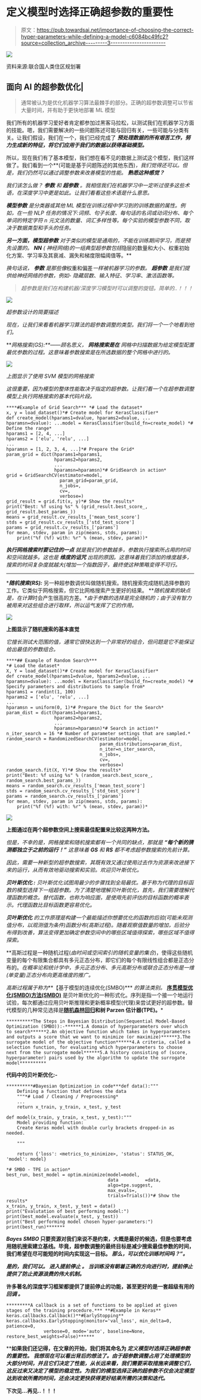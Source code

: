 # 定义模型时选择正确超参数的重要性

> 原文：<https://pub.towardsai.net/importance-of-choosing-the-correct-hyper-parameters-while-defining-a-model-c6084bc49fc2?source=collection_archive---------3----------------------->

![](img/3455f2e554a33c29b622e4a1ad983033.png)

资料来源:联合国人类住区规划署

## 面向 AI 的超参数优化|

> 通常被认为是优化机器学习算法最棘手的部分。正确的超参数调整可以节省大量时间，并有助于更快地部署 ML 模型

我们所有的机器学习爱好者肯定都参加过黑客马拉松，以测试我们在机器学习方面的技能。嗯，我们需要解决的一些问题陈述可能与回归有关，一些可能与分类有关。让我们假设，我们在一个，我们已经完成了 ***预处理数据的所有艰苦工作，努力生成新的特征，将它们应用于我们的数据以获得基础模型。***

所以，现在我们有了基本模型，我们想在看不见的数据上测试这个模型，我们这样做了。我们看到一个**(可能是基于问题陈述的其他东西)*，我们觉得还可以。但是，我们仍然可以通过调整参数来改善模型的性能。 ***熟悉这种感觉？****

*我们该怎么做？ ***参数*** *和* ***超参数*** 。我相信我们在机器学习中一定听过很多这些术语，在深度学习中更是如此。让我们看看这些术语是什么意思。*

****模型参数*** 是分类器或其他 ML 模型在训练过程中学习到的训练数据的属性。*例如*，在一些 NLP 任务的情况下:*词频、句子长度、每句话的名词或动词分布、每个单词的特定字符 n 元文法的数量、词汇多样性*等。*每个实验的模型参数*不同，取决于数据类型和手头的任务。*

****另一方面，模型超参数*** 对于类似的模型是通用的，不能在训练期间学习，而是预先设置的。 **NN** ( *神经网络*)的一组典型超参数包括*隐层的数量和大小、权重初始化方案、学习率及其衰减、漏失和梯度限幅阈值等。**

*换句话说， ***参数*** 是那些像*权重和偏差*一样被机器学习的参数。 ***超参数*** 是我们提供给神经网络的参数，例如- *隐藏层数、输入特征、学习率、激活函数等*。*

> *超参数是我们在构建机器/深度学习模型时可以调整的旋钮。简单的..！！！*

*![](img/e006c81ce3112d87f84701b941a844ad.png)*

*超参数设计的简要描述*

*现在，让我们来看看机器学习算法的超参数调整的类型。我们将一个一个地看到他们。*

****网格搜索(GS)*:**——顾名思义， ***网格搜索是在*** 网格中扫描数据为给定模型配置最优参数的过程。这意味着参数搜索是在所选数据的整个网格中进行的。*

*![](img/f09ef0bfe77c6900e00b65f78bbf13be.png)*

*上图显示了使用 SVM 模型的网格搜索*

*这很重要，因为模型的整体性能取决于指定的超参数。*让我们看一个在超参数调整模型上执行网格搜索的基本代码片段。**

```
****#Example of Grid Search*** *# Load the dataset*
x, y = load_dataset()*# Create model for KerasClassifier*
def create_model(hparams1=dvalue, hparams2=dvalue, ... hparamsn=dvalue): ...model = KerasClassifier(build_fn=create_model) *# Define the range*
hparams1 = [2, 4, ...]
hparams2 = ['elu', 'relu', ...]
...
hparamsn = [1, 2, 3, 4, ...]*# Prepare the Grid*
param_grid = dict(hparams1=hparams1, 
                  hparams2=hparams2, 
                  ...
                  hparamsn=hparamsn)*# GridSearch in action*
grid = GridSearchCV(estimator=model, 
                    param_grid=param_grid, 
                    n_jobs=, 
                    cv=,
                    verbose=)
grid_result = grid.fit(x, y)*# Show the results*
print("Best: %f using %s" % (grid_result.best_score_, grid_result.best_params_))
means = grid_result.cv_results_['mean_test_score']
stds = grid_result.cv_results_['std_test_score']
params = grid_result.cv_results_['params']
for mean, stdev, param in zip(means, stds, params):
    print("%f (%f) with: %r" % (mean, stdev, param))*
```

****执行网格搜索时要记住的一点*** 就是我们的参数越多，参数执行搜索所占用的时间和空间就越多。这也是 ***维度的诅咒*** 出现的原因。这意味着我们添加的维度越多，搜索的时间复杂度就越大(*增加一个指数因子*，最终使这种策略变得不可行。*

******

****随机搜索(RS):*** 另一种超参数调优叫做随机搜索。随机搜索完成随机选择参数的工作。它类似于网格搜索，但它比网格搜索产生更好的结果。 ***随机搜索的缺点是，在计算*时会产生很高的方差。**由于参数的选择是完全随机的；由于没有智力被用来对这些组合进行取样，所以运气发挥了它的作用。*

*![](img/f7b0917b9c676efc6d57a47ccba22a24.png)*

**上图显示了随机搜索的基本直觉**

*它擅长测试大范围的值，通常它很快达到一个非常好的组合，但问题是它不能保证给出最佳的参数组合。*

```
****## Example of Random Search***
*# Load the dataset*
X, Y = load_dataset()*# Create model for KerasClassifier*
def create_model(hparams1=dvalue, hparams2=dvalue, ... hparamsn=dvalue): ...model = KerasClassifier(build_fn=create_model) *# Specify parameters and distributions to sample from*
hparams1 = randint(1, 100)
hparams2 = ['elu', 'relu', ...]
...
hparamsn = uniform(0, 1)*# Prepare the Dict for the Search*
param_dist = dict(hparams1=hparams1, 
                  hparams2=hparams2, 
                  ...
                  hparamsn=hparamsn)*# Search in action!*
n_iter_search = 16 *# Number of parameter settings that are sampled.*
random_search = RandomizedSearchCV(estimator=model, 
                                   param_distributions=param_dist,
                                   n_iter=n_iter_search,
                                   n_jobs=, 
								   cv=, 
								   verbose=)
random_search.fit(X, Y)*# Show the results*
print("Best: %f using %s" % (random_search.best_score_, random_search.best_params_))
means = random_search.cv_results_['mean_test_score']
stds = random_search.cv_results_['std_test_score']
params = random_search.cv_results_['params']
for mean, stdev, param in zip(means, stds, params):
    print("%f (%f) with: %r" % (mean, stdev, param))*
```

*![](img/4eeea1cc5d3d8f2232d2ea8f6ce4745e.png)*

**上图通过在两个超参数空间上搜索最佳配置来比较这两种方法。**

*但是，不幸的是，网格搜索和随机搜索都有一个共同的缺点，那就是 ***“每个新的猜测都独立于之前的运行！”*** 这意味着 **GS** 和 **RS** 都不考虑超参数搜索的先前计算。*

*因此，需要一种新型的超参数搜索，其既有效又通过使用过去作为资源来改进接下来的运行，从而有效地驱动搜索和实验。*欢迎贝叶斯优化。**

****贝叶斯优化* :** 贝叶斯优化试图用最少的步骤找到全局最优。基于称为代理的目标函数的模型选择下一组超参数。为了清楚地理解贝叶斯优化，首先，我们需要理解代理函数的概念。*替代函数，也称为响应面，是使用先前评估的目标函数的概率表示*。代理函数比目标函数更容易优化。*

****贝叶斯优化*** *的工作原理是构建一个最能描述你想要优化的函数的后验(*可能未观测值分布，以观测值为条件*)函数分布(高斯过程)。随着观察值数量的增加，后验分布得到改善，算法变得更加确定参数空间中的哪些区域值得探索，哪些区域不值得探索。**

**高斯过程是一种随机过程(*由时间或空间索引的随机变量的集合*)，使得这些随机变量的每个有限集合都具有多元正态分布，即它们的每个有限线性组合都是正态分布的。*在概率论和统计学中，*多元正态分布、多元高斯分布或联合正态分布是一维(单变量)正态分布向更高维度的推广。**

*高斯过程属于称为***【基于模型的连续优化(SMBO)*** *的算法类别。* [**序贯模型优化(SMBO)方法(SMBO)**](https://papers.nips.cc/paper/4443-algorithms-for-hyper-parameter-optimization.pdf) 是贝叶斯优化的一种形式化。序列是指一个接一个地运行试验，每次都通过应用贝叶斯推理和更新概率模型(代理)来尝试更好的超参数。替代模型的几种常见选择是[](https://en.wikipedia.org/wiki/Gaussian_process)****[**随机森林回归**](http://aad.informatik.uni-freiburg.de/papers/13-GECCO-BBOB_SMAC.pdf)**和树 Parzen 估计器(TPE)。*******

```
**********The Steps in Bayesian Distribution(Sequential Model-Based Optimization (SMBO)):-******1.A domain of hyperparameters over which to search******2.An objective function which takes in hyperparameters and outputs a score that we want to minimize (or maximize)******3.The surrogate model of the objective function******4.A criteria, called a selection function, for evaluating which hyperparameters to choose next from the surrogate model******5.A history consisting of (score, hyperparameter) pairs used by the algorithm to update the surrogate model**********
```

********代码中的贝叶斯优化:-********

```
**********#Bayesian Optimization in code***def data():"""
    Defining a function that defines the data
    """*# Load / Cleaning / Preprocessing*
    ...
    return x_train, y_train, x_test, y_test

def model(x_train, y_train, x_test, y_test):"""
    Model providing function:
    Create Keras model with double curly brackets dropped-in as needed.

    """

    return {'loss': <metrics_to_minimize>, 'status': STATUS_OK, 'model': model}

*# SMBO - TPE in action*
best_run, best_model = optim.minimize(model=model,
                                      data          =data,
                                      algo=tpe.suggest,
                                      max_evals=,
                                      trials=Trials())*# Show the results*
x_train, y_train, x_test, y_test = data()
print("Evalutation of best performing model:")
print(best_model.evaluate(x_test, y_test))
print("Best performing model chosen hyper-parameters:")
print(best_run)*******
```

*********Bayes SMBO*** 只要资源对我们来说不是约束，大概是最好的候选，但是也要考虑用随机搜索建立基线。毕竟，超参数调整的最终目标是减少搜索最佳参数的时间，我们希望在尽可能短的时间内实现这一目标。 ***那么，可以优化训练时间吗？”。*********

*********是的，我们可以。* *进入提前停止*** *。* *当训练没有朝着正确的方向进行时，提前停止提供了防止资源浪费的伟大机制。*******

******许多著名的深度学习框架都提供了提前停止的功能，甚至更好的是一套超级有用的 ***回调*** *。*******

```
*********A callback is a set of functions to be applied at given stages of the training procedure.*** **#Example in Keras**
keras.callbacks.Callback()**#EarlyStopping**
keras.callbacks.EarlyStopping(monitor='val_loss', min_delta=0, patience=0, 
              verbose=0, mode='auto', baseline=None, restore_best_weights=False)******
```

******如果我们还记得，在文章的开始，我们将其命名为 ***定义模型时选择正确超参数的重要性。*** *我想现在可以看出背后的想法了。*由于超参数调整占用了处理模型的大部分时间，并且它们决定了性能，从长远来看，我们需要采取措施来调整它们，这反过来又决定了模型的稳定性。*为我们的模型选择正确的超参数不仅会决定模型达到收敛所需的时间，还会决定更快获得更好结果所需的决策和迭代*。******

******下次见…再见..！！！******